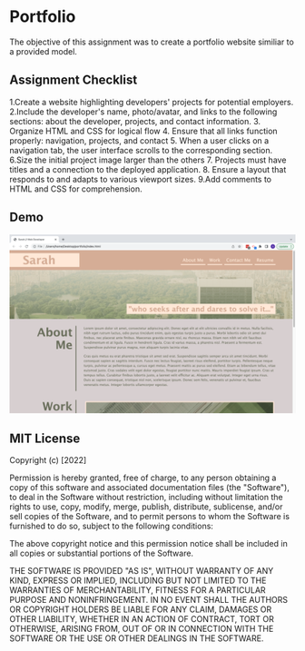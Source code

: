 # Portfolio
The objective of this assignment was to create a portfolio website similiar to a provided model.

## Assignment Checklist

1.Create a website highlighting developers' projects for potential employers.
2.Include the developer's name, photo/avatar, and links to the following sections: about the developer, projects, and contact information.
3. Organize HTML and CSS for logical flow
4. Ensure that all links function properly: navigation, projects, and contact
5. When a user clicks on a navigation tab, the user interface scrolls to the corresponding section.
6.Size the initial project image larger than the others
7. Projects must have titles and a connection to the deployed application.
8. Ensure a layout that responds to and adapts to various viewport sizes.
9.Add comments to HTML and CSS for comprehension.


## Demo
<img src="Screen Shot 2022-08-08 at 1.37.18 PM.png">

## MIT License

Copyright (c) [2022] 

Permission is hereby granted, free of charge, to any person obtaining a copy of this software and associated documentation files (the "Software"), to deal in the Software without restriction, including without limitation the rights to use, copy, modify, merge, publish, distribute, sublicense, and/or sell copies of the Software, and to permit persons to whom the Software is furnished to do so, subject to the following conditions:

The above copyright notice and this permission notice shall be included in all copies or substantial portions of the Software.

THE SOFTWARE IS PROVIDED "AS IS", WITHOUT WARRANTY OF ANY KIND, EXPRESS OR IMPLIED, INCLUDING BUT NOT LIMITED TO THE WARRANTIES OF MERCHANTABILITY, FITNESS FOR A PARTICULAR PURPOSE AND NONINFRINGEMENT. IN NO EVENT SHALL THE AUTHORS OR COPYRIGHT HOLDERS BE LIABLE FOR ANY CLAIM, DAMAGES OR OTHER LIABILITY, WHETHER IN AN ACTION OF CONTRACT, TORT OR OTHERWISE, ARISING FROM, OUT OF OR IN CONNECTION WITH THE SOFTWARE OR THE USE OR OTHER DEALINGS IN THE SOFTWARE.

 
